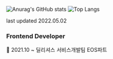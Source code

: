 
![Anurag's GitHub stats](https://github-readme-stats.vercel.app/api?username=leehyeonj&theme=aura&show_icons=true)
![Top Langs](https://github-readme-stats.vercel.app/api/top-langs/?username=leehyeonj&layout=compact&theme=tokyonight)

last updated 2022.05.02

<h3>Frontend Developer</h3>
<div>📌 2021.10 ~ 딜리셔스 서비스개발팀 EOS파트 </div>

